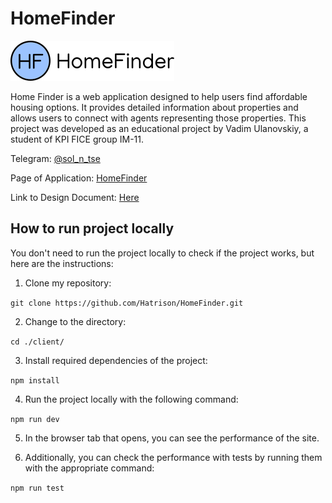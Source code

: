 # HomeFinder

![HomeFinder Logo](https://github.com/Hatrison/HomeFinder/blob/main/client/src/assets/homefinder.svg)

Home Finder is a web application designed to help users find affordable housing options. It provides detailed information about properties and allows users to connect with agents representing those properties. This project was developed as an educational project by Vadim Ulanovskiy, a student of KPI FICE group IM-11.

Telegram:  [@sol_n_tse](https://t.me/sol_n_tse)

Page of Application:  [HomeFinder](https://apphomefinder.netlify.app)

Link to Design Document:  [Here](https://docs.google.com/document/d/1M7zx6pJy0xcyim_mKZgMNA5XdOI8ki5m6En7FqaYvNA/)

## How to run project locally

You don't need to run the project locally to check if the project works, but here are the instructions:
1. Clone my repository:

`git clone https://github.com/Hatrison/HomeFinder.git`

2. Change to the directory:

`cd ./client/`

3. Install required dependencies of the project:

`npm install`

4. Run the project locally with the following command:

`npm run dev`

5. In the browser tab that opens, you can see the performance of the site.

6. Additionally, you can check the performance with tests by running them with the appropriate command:

`npm run test`
